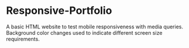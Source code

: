 # Responsive-Portfolio
A basic HTML website to test mobile responsiveness with media queries.
Background color changes used to indicate different screen size requirements.